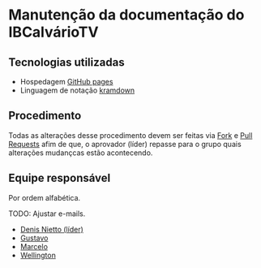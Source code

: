 # Manutenção da documentação do IBCalvárioTV

## Tecnologias utilizadas
- Hospedagem [GitHub pages](https://pages.github.com/)
- Linguagem de notação [kramdown](https://kramdown.gettalong.org/syntax.html)

## Procedimento
Todas as alterações desse procedimento devem ser feitas via [Fork](https://docs.github.com/pt/github/getting-started-with-github/quickstart/fork-a-repo) e [Pull Requests](https://docs.github.com/pt/github/collaborating-with-pull-requests/proposing-changes-to-your-work-with-pull-requests/about-pull-requests) afim de que, o aprovador (líder) repasse para o grupo quais alterações mudançcas estão acontecendo. 

## Equipe responsável

Por ordem alfabética.

TODO: Ajustar e-mails.

- [Denis Nietto (líder)](mailto:denisnietto@yahoo.com.br)
- [Gustavo](mailto:gustavo@hotmail.com)
- [Marcelo](mailto:marcelo@hotmail.com)
- [Wellington](mailto:wellington@hotmail.com)
